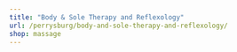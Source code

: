 ```yaml
---
title: "Body & Sole Therapy and Reflexology"
url: /perrysburg/body-and-sole-therapy-and-reflexology/
shop: massage
---
```

